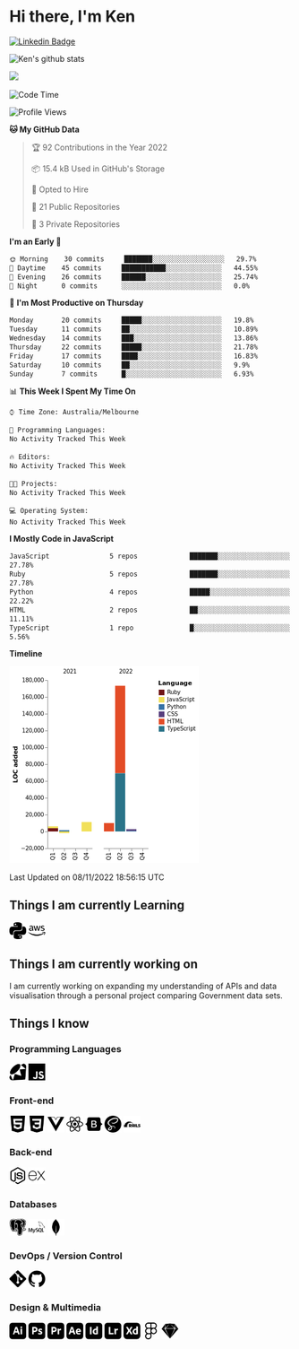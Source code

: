 # Hi there, I'm Ken

[![Linkedin Badge](https://img.shields.io/badge/-kenlivesey-blue?style=flat-square&logo=Linkedin&logoColor=white&link=https://www.linkedin.com/in/kenlivesey)](https://www.linkedin.com/in/kenlivesey)

![Ken's github stats](https://github-readme-stats.vercel.app/api?username=plantdink&show_icons=true&hide=[%22issues%22])

<img src = "https://github-readme-stats.vercel.app/api/top-langs/?username=plantdink&layout=compact">

<!--START_SECTION:waka-->
![Code Time](http://img.shields.io/badge/Code%20Time-802%20hrs%2038%20mins-blue)

![Profile Views](http://img.shields.io/badge/Profile%20Views-0-blue)

**🐱 My GitHub Data** 

> 🏆 92 Contributions in the Year 2022
 > 
> 📦 15.4 kB Used in GitHub's Storage 
 > 
> 💼 Opted to Hire
 > 
> 📜 21 Public Repositories 
 > 
> 🔑 3 Private Repositories  
 > 
**I'm an Early 🐤** 

```text
🌞 Morning    30 commits     ███████░░░░░░░░░░░░░░░░░░   29.7% 
🌆 Daytime    45 commits     ███████████░░░░░░░░░░░░░░   44.55% 
🌃 Evening    26 commits     ██████░░░░░░░░░░░░░░░░░░░   25.74% 
🌙 Night      0 commits      ░░░░░░░░░░░░░░░░░░░░░░░░░   0.0%

```
📅 **I'm Most Productive on Thursday** 

```text
Monday       20 commits     █████░░░░░░░░░░░░░░░░░░░░   19.8% 
Tuesday      11 commits     ██░░░░░░░░░░░░░░░░░░░░░░░   10.89% 
Wednesday    14 commits     ███░░░░░░░░░░░░░░░░░░░░░░   13.86% 
Thursday     22 commits     █████░░░░░░░░░░░░░░░░░░░░   21.78% 
Friday       17 commits     ████░░░░░░░░░░░░░░░░░░░░░   16.83% 
Saturday     10 commits     ██░░░░░░░░░░░░░░░░░░░░░░░   9.9% 
Sunday       7 commits      █░░░░░░░░░░░░░░░░░░░░░░░░   6.93%

```


📊 **This Week I Spent My Time On** 

```text
⌚︎ Time Zone: Australia/Melbourne

💬 Programming Languages: 
No Activity Tracked This Week

🔥 Editors: 
No Activity Tracked This Week

🐱‍💻 Projects: 
No Activity Tracked This Week

💻 Operating System: 
No Activity Tracked This Week

```

**I Mostly Code in JavaScript** 

```text
JavaScript               5 repos             ███████░░░░░░░░░░░░░░░░░░   27.78% 
Ruby                     5 repos             ███████░░░░░░░░░░░░░░░░░░   27.78% 
Python                   4 repos             █████░░░░░░░░░░░░░░░░░░░░   22.22% 
HTML                     2 repos             ██░░░░░░░░░░░░░░░░░░░░░░░   11.11% 
TypeScript               1 repo              █░░░░░░░░░░░░░░░░░░░░░░░░   5.56%

```


**Timeline**

![Chart not found](https://raw.githubusercontent.com/plantdink/plantdink/main/charts/bar_graph.png) 


 Last Updated on 08/11/2022 18:56:15 UTC
<!--END_SECTION:waka-->

## Things I am currently Learning
<img src = 'https://github.com/plantdink/plantdink/blob/main/images/python.svg' width='30'/>  <img src = 'https://github.com/plantdink/plantdink/blob/main/images/amazonaws.svg' width='30'/>

## Things I am currently working on
I am currently working on expanding my understanding of APIs and data visualisation through a personal project comparing Government data sets.

## Things I know
### Programming Languages
<img src = 'https://github.com/plantdink/plantdink/blob/main/images/ruby.svg' width='30'/>  <img src = 'https://github.com/plantdink/plantdink/blob/main/images/javascript.svg' width='30'/>
### Front-end
<img src = 'https://github.com/plantdink/plantdink/blob/main/images/html5.svg' width='30'/>  <img src = 'https://github.com/plantdink/plantdink/blob/main/images/css3.svg' width='30'/>  <img src = 'https://github.com/plantdink/plantdink/blob/main/images/vue-dot-js.svg' width='30'/>  <img src = 'https://github.com/plantdink/plantdink/blob/main/images/react.svg' width='30'/>  <img src = 'https://github.com/plantdink/plantdink/blob/main/images/bootstrap.svg' width='30'/>  <img src = 'https://github.com/plantdink/plantdink/blob/main/images/sass.svg' width='30'/>  <img src = 'https://github.com/plantdink/plantdink/blob/main/images/rubyonrails.svg' width='30'/>

### Back-end
<img src = 'https://github.com/plantdink/plantdink/blob/main/images/node-dot-js.svg' width='30'/>  <img src = 'https://github.com/plantdink/plantdink/blob/main/images/express.svg' width='30'/>

### Databases
<img src = 'https://github.com/plantdink/plantdink/blob/main/images/postgresql.svg' width='30'/>  <img src = 'https://github.com/plantdink/plantdink/blob/main/images/mysql.svg' width='30'/>  <img src = 'https://github.com/plantdink/plantdink/blob/main/images/mongodb.svg' width='30'/>

### DevOps / Version Control
<img src = 'https://github.com/plantdink/plantdink/blob/main/images/git.svg' width='30'/>  <img src = 'https://github.com/plantdink/plantdink/blob/main/images/github.svg' width='30'/>

### Design & Multimedia
<img src = 'https://github.com/plantdink/plantdink/blob/main/images/adobeillustrator.svg' width='30'/>  <img src = 'https://github.com/plantdink/plantdink/blob/main/images/adobephotoshop.svg' width='30'/>  <img src = 'https://github.com/plantdink/plantdink/blob/main/images/adobepremierepro.svg' width='30'/>  <img src = 'https://github.com/plantdink/plantdink/blob/main/images/adobeaftereffects.svg' width='30'/>  <img src = 'https://github.com/plantdink/plantdink/blob/main/images/adobeindesign.svg' width='30'/>  <img src = 'https://github.com/plantdink/plantdink/blob/main/images/adobelightroom.svg' width='30'/>  <img src = 'https://github.com/plantdink/plantdink/blob/main/images/adobexd.svg' width='30'/>  <img src = 'https://github.com/plantdink/plantdink/blob/main/images/figma.svg' width='30'/>  <img src = 'https://github.com/plantdink/plantdink/blob/main/images/sketch.svg' width='30'/>
